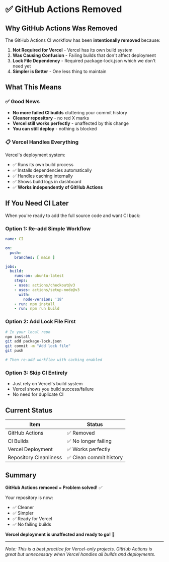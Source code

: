 # ✅ GitHub Actions Removed

## Why GitHub Actions Was Removed

The GitHub Actions CI workflow has been **intentionally removed** because:

1. **Not Required for Vercel** - Vercel has its own build system
2. **Was Causing Confusion** - Failing builds that don't affect deployment
3. **Lock File Dependency** - Required package-lock.json which we don't need yet
4. **Simpler is Better** - One less thing to maintain

## What This Means

### ✅ Good News
- **No more failed CI builds** cluttering your commit history
- **Cleaner repository** - no red X marks
- **Vercel still works perfectly** - unaffected by this change
- **You can still deploy** - nothing is blocked

### 📋 Vercel Handles Everything
Vercel's deployment system:
- ✅ Runs its own build process
- ✅ Installs dependencies automatically
- ✅ Handles caching internally
- ✅ Shows build logs in dashboard
- ✅ **Works independently of GitHub Actions**

## If You Need CI Later

When you're ready to add the full source code and want CI back:

### Option 1: Re-add Simple Workflow
```yaml
name: CI

on:
  push:
    branches: [ main ]

jobs:
  build:
    runs-on: ubuntu-latest
    steps:
    - uses: actions/checkout@v3
    - uses: actions/setup-node@v3
      with:
        node-version: '18'
    - run: npm install
    - run: npm run build
```

### Option 2: Add Lock File First
```bash
# In your local repo
npm install
git add package-lock.json
git commit -m "Add lock file"
git push

# Then re-add workflow with caching enabled
```

### Option 3: Skip CI Entirely
- Just rely on Vercel's build system
- Vercel shows you build success/failure
- No need for duplicate CI

## Current Status

| Item | Status |
|------|--------|
| GitHub Actions | ✅ Removed |
| CI Builds | ✅ No longer failing |
| Vercel Deployment | ✅ Works perfectly |
| Repository Cleanliness | ✅ Clean commit history |

## Summary

**GitHub Actions removed = Problem solved!** ✅

Your repository is now:
- ✅ Cleaner
- ✅ Simpler
- ✅ Ready for Vercel
- ✅ No failing builds

**Vercel deployment is unaffected and ready to go!** 🚀

---

*Note: This is a best practice for Vercel-only projects. GitHub Actions is great but unnecessary when Vercel handles all builds and deployments.*
